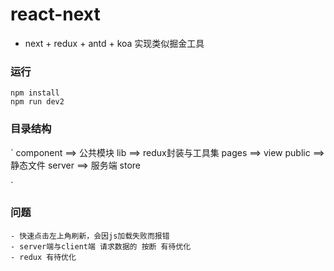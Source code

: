 # react-next

* next + redux + antd + koa 实现类似掘金工具

### 运行
    npm install
    npm run dev2

### 目录结构
`
    component ==> 公共模块
    lib       ==> redux封装与工具集
    pages     ==> view
    public    ==> 静态文件
    server    ==> 服务端
    store

`
### 问题
    - 快速点击左上角刷新，会因js加载失败而报错
    - server端与client端 请求数据的 按断 有待优化
    - redux 有待优化

